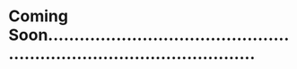 # Coming Soon.............................................................................................
